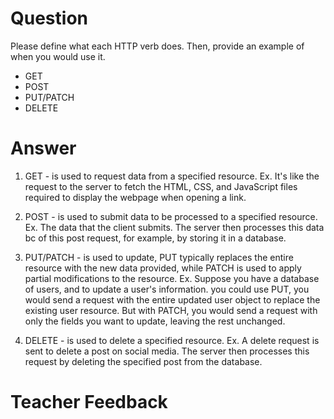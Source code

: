 # Question
Please define what each HTTP verb does. Then, provide an example of when you would use it.

- GET
- POST
- PUT/PATCH
- DELETE

# Answer
1. GET - is used to request data from a specified resource. 
Ex. It's like the request to the server to fetch the HTML, CSS, and JavaScript files required to display the webpage when opening a link.

2. POST - is used to submit data to be processed to a specified resource.
Ex. The data that the client submits. The server then processes this data bc of this post request, for example, by storing it in a database.

3. PUT/PATCH - is used to update, PUT typically replaces the entire resource with the new data provided, while PATCH is used to apply partial modifications to the resource.
Ex. Suppose you have a database of users, and to update a user's information. you could use PUT, you would send a request with the entire updated user object to replace the existing user resource. But with PATCH, you would send a request with only the fields you want to update, leaving the rest unchanged.

4. DELETE - is used to delete a specified resource.
Ex. A delete request is sent to delete a post on social media. The server then processes this request by deleting the specified post from the database.

# Teacher Feedback